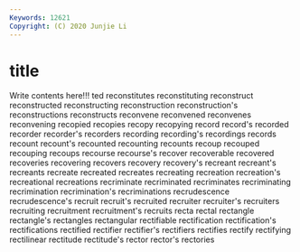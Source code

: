 ```yaml
---
Keywords: 12621
Copyright: (C) 2020 Junjie Li
---
```


# title

Write contents here!!!
ted 
reconstitutes 
reconstituting 
reconstruct 
reconstructed 
reconstructing
reconstruction 
reconstruction's 
reconstructions 
reconstructs 
reconvene 
reconvened 
reconvenes 
reconvening 
recopied 
recopies
recopy 
recopying 
record 
record's 
recorded 
recorder 
recorder's 
recorders 
recording 
recording's
recordings 
records 
recount 
recount's 
recounted 
recounting 
recounts 
recoup 
recouped 
recouping
recoups 
recourse 
recourse's 
recover 
recoverable 
recovered 
recoveries 
recovering 
recovers 
recovery
recovery's 
recreant 
recreant's 
recreants 
recreate 
recreated 
recreates 
recreating 
recreation 
recreation's
recreational 
recreations 
recriminate 
recriminated 
recriminates 
recriminating 
recrimination 
recrimination's 
recriminations 
recrudescence
recrudescence's 
recruit 
recruit's 
recruited 
recruiter 
recruiter's 
recruiters 
recruiting 
recruitment 
recruitment's
recruits 
recta 
rectal 
rectangle 
rectangle's 
rectangles 
rectangular 
rectifiable 
rectification 
rectification's
rectifications 
rectified 
rectifier 
rectifier's 
rectifiers 
rectifies 
rectify 
rectifying 
rectilinear 
rectitude
rectitude's 
rector 
rector's 
rectories 
